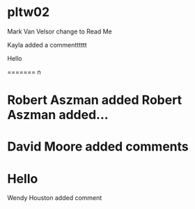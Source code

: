 # pltw02
Mark Van Velsor change to Read Me



Kayla added a commentttttt

Hello

=======
n

Robert Aszman added Robert Aszman added...
=======


David Moore added comments
=======

Hello
=======

Wendy Houston added comment


